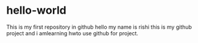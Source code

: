 # hello-world
This is my first repository in github
hello my name is rishi this is my github project and i amlearning hwto use github for project.
